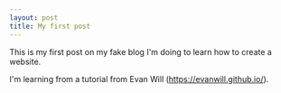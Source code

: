 ```yaml
---
layout: post
title: My first post 
---
```


This is my first post on my fake blog I'm doing to learn how to create a website. 

I'm learning from a tutorial from Evan Will (https://evanwill.github.io/).
